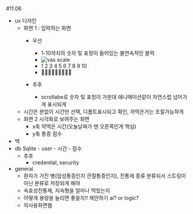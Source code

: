 #11.06
- ux 디자인
    - 화면 1 : 입력하는 화면
        - 우선
            - 1-10까지의 숫자 및 표정이 들어있는 불연속적인 블럭
            - ![vas scale](https://www.wikidoc.org/images/e/eb/Pain_scale.jpg)
            - 1 2 3 4 5 6 7 8 9 10 
            - 🙂🙁😟😞😣😖🤒🤕🤢
       
        - 추후
            - scrollabe로 숫자 및 표정이 가운데 애니메이션같이 자연스럽 넘어가게 표시되게
  	- 시간은 분없이 시간만 선택, 디폴트표시되고 확인, 까먹은거는 조절가능하게   
    - 화면 2 시각화로 보여주는 화면
        - x축 약먹은 시간(오늘날짜가 맨 오른쪽인게 핵심)
        - y축 통증 점수	
- 백
- db
    Sqlite
        - user
        - 시간
        - 점수
    - 추후 
        - credential, security
- general
    - 환자가 가진 병(암성통증인지 관절통증인지), 진통제 종류 분류되서 스트링이 아닌 분류로 저장되게 해야
    - 속효성진통제, 지속형을 얼마나 먹었는지
	- 어떻게 용량을 늘리면 좋을지!! 제안하기 ai? or logic?
    - 의사용화면웹
